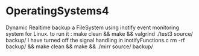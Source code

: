 # OperatingSystems4
Dynamic Realtime backup a FileSystem using inotify event monitoring system for Linux.
to run it : make clean && make && valgrind ./test3 source/ backup/
I have turned off the signal handling in inotifyFunctions.c
rm -rf backup/ && make clean && make && ./mirr source/ backup/